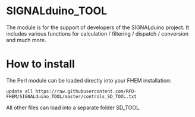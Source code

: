 # SIGNALduino_TOOL

The module is for the support of developers of the SIGNALduino project. It includes various functions for calculation / filtering / dispatch / conversion and much more.

How to install
======
The Perl module can be loaded directly into your FHEM installation:

```update all https://raw.githubusercontent.com/RFD-FHEM/SIGNALduino_TOOL/master/controls_SD_TOOL.txt```

All other files can load into a separate folder SD_TOOL.
